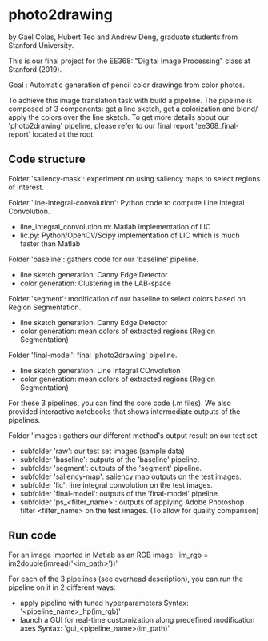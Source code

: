 # photo2drawing
by Gael Colas, Hubert Teo and Andrew Deng, graduate students from Stanford University.

This is our final project for the EE368: "Digital Image Processing" class at Stanford (2019).

Goal : Automatic generation of pencil color drawings from color photos.

To achieve this image translation task with build a pipeline. The pipeline is composed of 3 components: get a line sketch, get a colorization and blend/ apply the colors over the line sketch.
To get more details about our 'photo2drawing' pipeline, please refer to our final report 'ee368_final-report' located at the root.

## Code structure
Folder 'saliency-mask': experiment on using saliency maps to select regions of interest.

Folder 'line-integral-convolution': Python code to compute Line Integral Convolution.
 - line_integral_convolution.m: Matlab implementation of LIC
 - lic.py: Python/OpenCV/Scipy implementation of LIC which is much faster than Matlab

Folder 'baseline': gathers code for our 'baseline' pipeline.
 - line sketch generation: Canny Edge Detector
 - color generation: Clustering in the LAB-space
 
Folder 'segment': modification of our baseline to select colors based on Region Segmentation.
 - line sketch generation: Canny Edge Detector
 - color generation: mean colors of extracted regions (Region Segmentation)

Folder 'final-model': final 'photo2drawing' pipeline.
 - line sketch generation: Line Integral COnvolution
 - color generation: mean colors of extracted regions (Region Segmentation)

For these 3 pipelines, you can find the core code (.m files). 
We also provided interactive notebooks that shows intermediate outputs of the pipelines.
 
Folder 'images': gathers our different method's output result on our test set
 - subfolder 'raw': our test set images (sample data)
 - subfolder 'baseline': outputs of the 'baseline' pipeline. 
 - subfolder 'segment': outputs of the 'segment' pipeline.
 - subfolder 'saliency-map': saliency map outputs on the test images.
 - subfolder 'lic': line integral convolution on the test images.
 - subfolder 'final-model': outputs of the 'final-model' pipeline.
 - subfolder 'ps_<filter_name>': outputs of applying Adobe Photoshop filter <filter_name> on the test images. (To allow for quality comparison)

## Run code

For an image imported in Matlab as an RGB image: 'im\_rgb = im2double(imread('<im_path>'))'

For each of the 3 pipelines (see overhead description), you can run the pipeline on it in 2 different ways:
 - apply pipeline with tuned hyperparameters
Syntax: '<pipeline_name>\_hp(im_rgb)'
 - launch a GUI for real-time customization along predefined modification axes
Syntax: 'gui_<pipeline_name>(im_path)'
 
 
